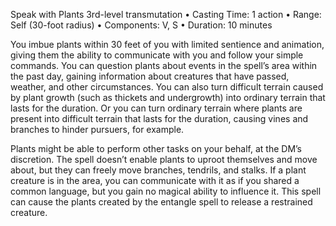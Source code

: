 Speak with Plants
3rd-level transmutation
• Casting Time: 1 action
• Range: Self (30-foot radius)
• Components: V, S
• Duration: 10 minutes 

You imbue plants within 30 feet of you with limited sentience and animation, giving them the ability to communicate with you and follow your simple commands. You can question plants about events in the spell’s area within the past day, gaining information about creatures that have passed, weather, and other circumstances. You can also turn difficult terrain caused by plant growth (such as thickets and undergrowth) into ordinary terrain that lasts for the duration. Or you can turn ordinary terrain where plants are present into difficult terrain that lasts for the duration, causing vines and branches to hinder pursuers, for example. 

Plants might be able to perform other tasks on your behalf, at the DM’s discretion. The spell doesn’t enable plants to uproot themselves and move about, but they can freely move branches, tendrils, and stalks. If a plant creature is in the area, you can communicate with it as if you shared a common language, but you gain no magical ability to influence it. This spell can cause the plants created by the entangle spell to release a restrained creature.